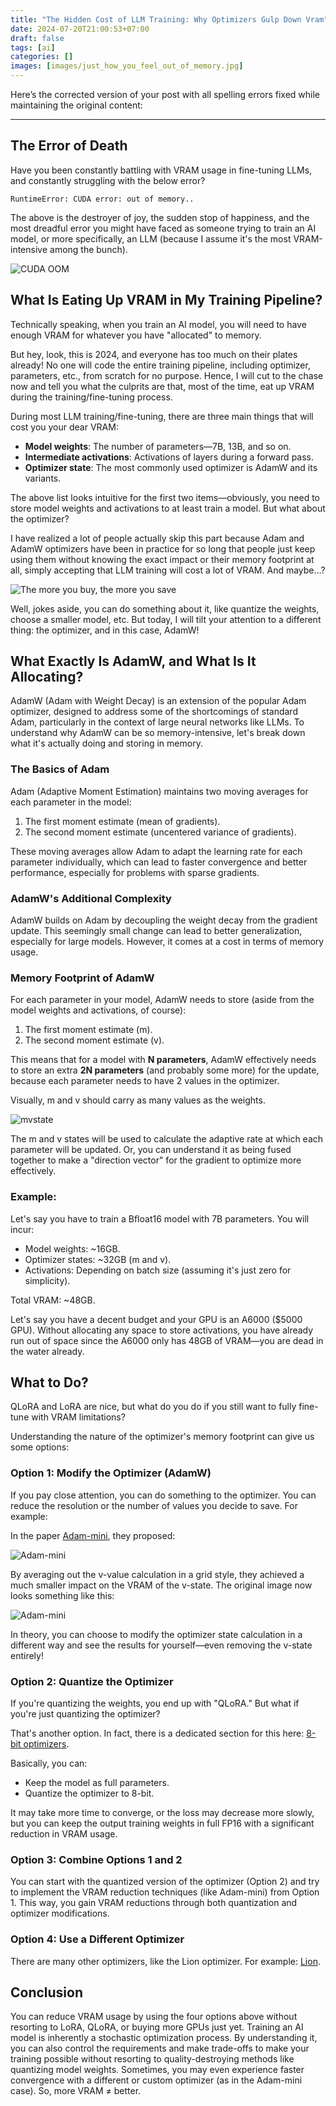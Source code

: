```yaml
---
title: "The Hidden Cost of LLM Training: Why Optimizers Gulp Down Vram"
date: 2024-07-20T21:00:53+07:00
draft: false
tags: [ai]
categories: []
images: [images/just_how_you_feel_out_of_memory.jpg]
---
```


Here’s the corrected version of your post with all spelling errors fixed while maintaining the original content:

---

## The Error of Death
Have you been constantly battling with VRAM usage in fine-tuning LLMs, and constantly struggling with the below error?

```
RuntimeError: CUDA error: out of memory..
```

The above is the destroyer of joy, the sudden stop of happiness, and the most dreadful error you might have faced as someone trying to train an AI model, or more specifically, an LLM (because I assume it's the most VRAM-intensive among the bunch).

![CUDA OOM](images/just_how_you_feel_out_of_memory.jpg)

## What Is Eating Up VRAM in My Training Pipeline?
Technically speaking, when you train an AI model, you will need to have enough VRAM for whatever you have "allocated" to memory.

But hey, look, this is 2024, and everyone has too much on their plates already! No one will code the entire training pipeline, including optimizer, parameters, etc., from scratch for no purpose. Hence, I will cut to the chase now and tell you what the culprits are that, most of the time, eat up VRAM during the training/fine-tuning process.

During most LLM training/fine-tuning, there are three main things that will cost you your dear VRAM:
- **Model weights**: The number of parameters—7B, 13B, and so on.
- **Intermediate activations**: Activations of layers during a forward pass.
- **Optimizer state**: The most commonly used optimizer is AdamW and its variants.

The above list looks intuitive for the first two items—obviously, you need to store model weights and activations to at least train a model. But what about the optimizer?

I have realized a lot of people actually skip this part because Adam and AdamW optimizers have been in practice for so long that people just keep using them without knowing the exact impact or their memory footprint at all, simply accepting that LLM training will cost a lot of VRAM. And maybe...?

![The more you buy, the more you save](images/FxYV7J8aIAEXMG9.png)

Well, jokes aside, you can do something about it, like quantize the weights, choose a smaller model, etc. But today, I will tilt your attention to a different thing: the optimizer, and in this case, AdamW!

## What Exactly Is AdamW, and What Is It Allocating?
AdamW (Adam with Weight Decay) is an extension of the popular Adam optimizer, designed to address some of the shortcomings of standard Adam, particularly in the context of large neural networks like LLMs. To understand why AdamW can be so memory-intensive, let's break down what it's actually doing and storing in memory.

### The Basics of Adam
Adam (Adaptive Moment Estimation) maintains two moving averages for each parameter in the model:

1. The first moment estimate (mean of gradients).
2. The second moment estimate (uncentered variance of gradients).

These moving averages allow Adam to adapt the learning rate for each parameter individually, which can lead to faster convergence and better performance, especially for problems with sparse gradients.

### AdamW's Additional Complexity
AdamW builds on Adam by decoupling the weight decay from the gradient update. This seemingly small change can lead to better generalization, especially for large models. However, it comes at a cost in terms of memory usage.

### Memory Footprint of AdamW
For each parameter in your model, AdamW needs to store (aside from the model weights and activations, of course):

1. The first moment estimate (m).
2. The second moment estimate (v).

This means that for a model with **N parameters**, AdamW effectively needs to store an extra **2N parameters** (and probably some more) for the update, because each parameter needs to have 2 values in the optimizer.

Visually, m and v should carry as many values as the weights.

![mvstate](images/mvstate.png)

The m and v states will be used to calculate the adaptive rate at which each parameter will be updated. Or, you can understand it as being fused together to make a "direction vector" for the gradient to optimize more effectively.

### Example:
Let's say you have to train a Bfloat16 model with 7B parameters. You will incur:
- Model weights: ~16GB.
- Optimizer states: ~32GB (m and v).
- Activations: Depending on batch size (assuming it's just zero for simplicity).

Total VRAM: ~48GB.

Let's say you have a decent budget and your GPU is an A6000 ($5000 GPU). Without allocating any space to store activations, you have already run out of space since the A6000 only has 48GB of VRAM—you are dead in the water already.

## What to Do?
QLoRA and LoRA are nice, but what do you do if you still want to fully fine-tune with VRAM limitations?

Understanding the nature of the optimizer's memory footprint can give us some options:

### Option 1: Modify the Optimizer (AdamW)
If you pay close attention, you can do something to the optimizer. You can reduce the resolution or the number of values you decide to save. For example:

In the paper [Adam-mini](https://arxiv.org/pdf/2406.16793), they proposed:

![Adam-mini](images/vram.png)

By averaging out the v-value calculation in a grid style, they achieved a much smaller impact on the VRAM of the v-state. The original image now looks something like this:

![Adam-mini](images/reduced_v.png)

In theory, you can choose to modify the optimizer state calculation in a different way and see the results for yourself—even removing the v-state entirely!

### Option 2: Quantize the Optimizer
If you're quantizing the weights, you end up with "QLoRA." But what if you're just quantizing the optimizer?

That's another option. In fact, there is a dedicated section for this here: [8-bit optimizers](https://huggingface.co/docs/bitsandbytes/main/en/optimizers).

Basically, you can:
- Keep the model as full parameters.
- Quantize the optimizer to 8-bit.

It may take more time to converge, or the loss may decrease more slowly, but you can keep the output training weights in full FP16 with a significant reduction in VRAM usage.

### Option 3: Combine Options 1 and 2
You can start with the quantized version of the optimizer (Option 2) and try to implement the VRAM reduction techniques (like Adam-mini) from Option 1. This way, you gain VRAM reductions through both quantization and optimizer modifications.

### Option 4: Use a Different Optimizer
There are many other optimizers, like the Lion optimizer. For example: [Lion](https://huggingface.co/docs/bitsandbytes/main/en/reference/optim/lion).

## Conclusion
You can reduce VRAM usage by using the four options above without resorting to LoRA, QLoRA, or buying more GPUs just yet. Training an AI model is inherently a stochastic optimization process. By understanding it, you can also control the requirements and make trade-offs to make your training possible without resorting to quality-destroying methods like quantizing model weights. Sometimes, you may even experience faster convergence with a different or custom optimizer (as in the Adam-mini case). So, more VRAM ≠ better. 
